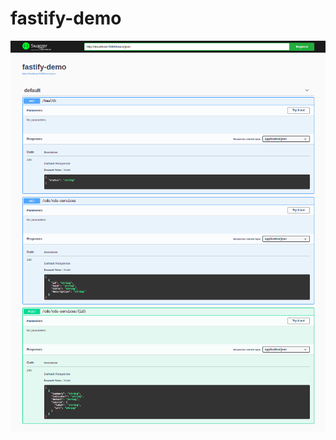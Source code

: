 # fastify-demo

![alt application screenshot](https://github.com/atorov/fastify-demo/blob/master/assets/swagger.png)
